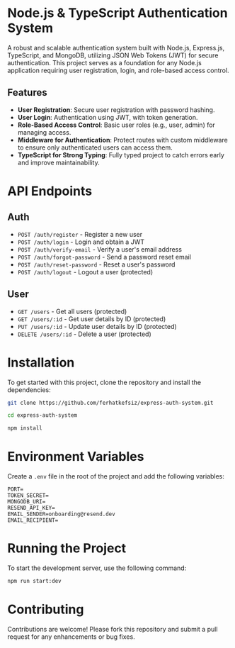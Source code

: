 # Node.js & TypeScript Authentication System

A robust and scalable authentication system built with Node.js, Express.js, TypeScript, and MongoDB, utilizing JSON Web Tokens (JWT) for secure authentication. This project serves as a foundation for any Node.js application requiring user registration, login, and role-based access control.

## Features

- **User Registration**: Secure user registration with password hashing.
- **User Login**: Authentication using JWT, with token generation.
- **Role-Based Access Control**: Basic user roles (e.g., user, admin) for managing access.
- **Middleware for Authentication**: Protect routes with custom middleware to ensure only authenticated users can access them.
- **TypeScript for Strong Typing**: Fully typed project to catch errors early and improve maintainability.

# API Endpoints

## Auth

- `POST /auth/register` - Register a new user
- `POST /auth/login` - Login and obtain a JWT
- `POST /auth/verify-email` - Verify a user's email address
- `POST /auth/forgot-password` - Send a password reset email
- `POST /auth/reset-password` - Reset a user's password
- `POST /auth/logout` - Logout a user (protected)

## User

- `GET /users` - Get all users (protected)
- `GET /users/:id` - Get user details by ID (protected)
- `PUT /users/:id` - Update user details by ID (protected)
- `DELETE /users/:id` - Delete a user (protected)

# Installation

To get started with this project, clone the repository and install the dependencies:

```bash
git clone https://github.com/ferhatkefsiz/express-auth-system.git
```

```bash
cd express-auth-system
```

```bash
npm install
```

# Environment Variables

Create a `.env` file in the root of the project and add the following variables:

```file
PORT=
TOKEN_SECRET=
MONGODB_URI=
RESEND_API_KEY=
EMAIL_SENDER=onboarding@resend.dev
EMAIL_RECIPIENT=
```

# Running the Project

To start the development server, use the following command:

```bash
npm run start:dev
```

# Contributing

Contributions are welcome! Please fork this repository and submit a pull request for any enhancements or bug fixes.
